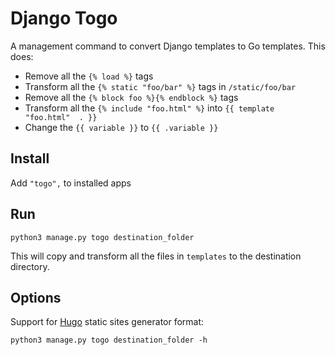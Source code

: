 # Django Togo

A management command to convert Django templates to Go templates. This does:

- Remove all the `{% load %}` tags
- Transform all the `{% static "foo/bar" %}` tags in  `/static/foo/bar`
- Remove all the `{% block foo %}{% endblock %}` tags
- Transform all the `{% include "foo.html" %}` into `{{ template  "foo.html"  . }}` 
- Change the `{{ variable }}` to `{{ .variable }}`

## Install

Add `"togo",` to installed apps

## Run

```
python3 manage.py togo destination_folder
```

This will copy and transform all the files in `templates` to the destination directory.

## Options

Support for [Hugo](https://gohugo.io/) static sites generator format:

```
python3 manage.py togo destination_folder -h
```